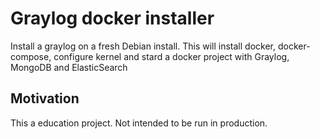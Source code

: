 Graylog docker installer
========================

Install a graylog on a fresh Debian install. This will install docker,
docker-compose, configure kernel and stard a docker project with
Graylog, MongoDB and ElasticSearch

Motivation
----------

This a education project. Not intended to be run in production.
